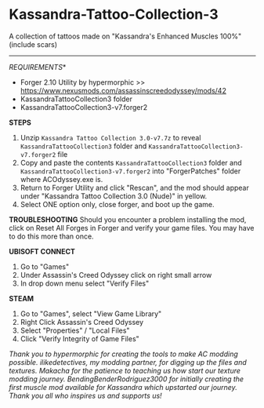 # Kassandra-Tattoo-Collection-3
A collection of tattoos made on "Kassandra's Enhanced Muscles 100%" (include scars)

__________________________________________

*REQUIREMENTS**
- Forger 2.10 Utility by hypermorphic >> https://www.nexusmods.com/assassinscreedodyssey/mods/42
- KassandraTattooCollection3 folder
- KassandraTattooCollection3-v7.forger2

**STEPS**
1) Unzip `Kassandra Tattoo Collection 3.0-v7.7z` to reveal `KassandraTattooCollection3` folder and `KassandraTattooCollection3-v7.forger2` file
2) Copy and paste the contents `KassandraTattooCollection3` folder and `KassandraTattooCollection3-v7.forger2` into "ForgerPatches" folder where ACOdyssey.exe is.
3) Return to Forger Utility and click "Rescan",  and the mod should appear under "Kassandra Tattoo Collection 3.0 (Nude)" in yellow.
4) Select ONE option only, close forger, and boot up the game.

**TROUBLESHOOTING**
Should you encounter a problem installing the mod, click on Reset All Forges in Forger and verify your game files. You may have to do this more than once.

**UBISOFT CONNECT**
1) Go to "Games"
2) Under Assassin's Creed Odyssey click on right small arrow
3) In drop down menu select "Verify Files"

**STEAM**
1) Go to "Games", select "View Game Library"
2) Right Click Assassin's Creed Odyssey
3) Select "Properties" / "Local Files"
4) Click "Verify Integrity of Game Files"

*Thank you to hypermorphic for creating the tools to make AC modding possible. ilikedetectives, my modding partner, for digging up the files and textures. Makacha for the patience to teaching us how start our texture modding journey. BendingBenderRodriguez3000 for initially creating the first muscle mod available for Kassandra which upstarted our journey. Thank you all who inspires us and supports us!*
